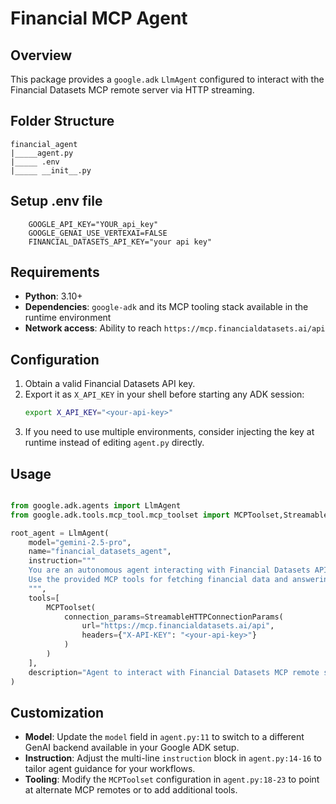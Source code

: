 # Financial MCP Agent

## Overview
This package provides a `google.adk` `LlmAgent` configured to interact with the Financial Datasets MCP remote server via HTTP streaming.

## Folder Structure
```text
financial_agent
|_____agent.py
|_____ .env
|_____ __init__.py
```
## Setup .env file 
```text
    GOOGLE_API_KEY="YOUR_api_key"
    GOOGLE_GENAI_USE_VERTEXAI=FALSE
    FINANCIAL_DATASETS_API_KEY="your api key"
```

## Requirements
- **Python**: 3.10+
- **Dependencies**: `google-adk` and its MCP tooling stack available in the runtime environment
- **Network access**: Ability to reach `https://mcp.financialdatasets.ai/api`

## Configuration
1. Obtain a valid Financial Datasets API key.
2. Export it as `X_API_KEY` in your shell before starting any ADK session:
   ```bash
   export X_API_KEY="<your-api-key>"
   ```
3. If you need to use multiple environments, consider injecting the key at runtime instead of editing `agent.py` directly.

## Usage 
```python

from google.adk.agents import LlmAgent
from google.adk.tools.mcp_tool.mcp_toolset import MCPToolset,StreamableHTTPConnectionParams

root_agent = LlmAgent(
    model="gemini-2.5-pro",
    name="financial_datasets_agent",
    instruction="""
    You are an autonomous agent interacting with Financial Datasets API via MCP.
    Use the provided MCP tools for fetching financial data and answering queries..........
    """,
    tools=[
        MCPToolset(
            connection_params=StreamableHTTPConnectionParams(
                url="https://mcp.financialdatasets.ai/api",
                headers={"X-API-KEY": "<your-api-key>"}
            )
        )
    ],
    description="Agent to interact with Financial Datasets MCP remote server"
)
```

## Customization
- **Model**: Update the `model` field in `agent.py:11` to switch to a different GenAI backend available in your Google ADK setup.
- **Instruction**: Adjust the multi-line `instruction` block in `agent.py:14-16` to tailor agent guidance for your workflows.
- **Tooling**: Modify the `MCPToolset` configuration in `agent.py:18-23` to point at alternate MCP remotes or to add additional tools.
